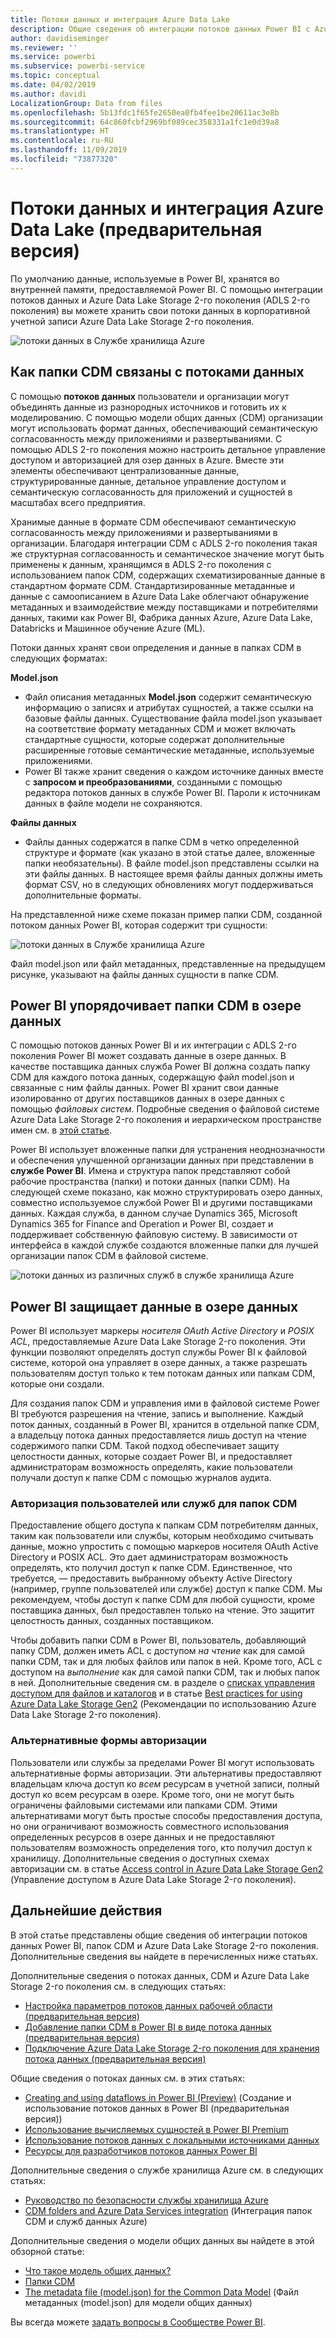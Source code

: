 ```yaml
---
title: Потоки данных и интеграция Azure Data Lake
description: Общие сведения об интеграции потоков данных Power BI с Azure Data Lake Storage 2-го поколения
author: davidiseminger
ms.reviewer: ''
ms.service: powerbi
ms.subservice: powerbi-service
ms.topic: conceptual
ms.date: 04/02/2019
ms.author: davidi
LocalizationGroup: Data from files
ms.openlocfilehash: 5b13fdc1f65fe2650ea0fb4fee1be20611ac3e8b
ms.sourcegitcommit: 64c860fcbf2969bf089cec358331a1fc1e0d39a8
ms.translationtype: HT
ms.contentlocale: ru-RU
ms.lasthandoff: 11/09/2019
ms.locfileid: "73877320"
---
```

# <a name="dataflows-and-azure-data-lake-integration-preview"></a>Потоки данных и интеграция Azure Data Lake (предварительная версия)

По умолчанию данные, используемые в Power BI, хранятся во внутренней памяти, предоставляемой Power BI. С помощью интеграции потоков данных и Azure Data Lake Storage 2-го поколения (ADLS 2-го поколения) вы можете хранить свои потоки данных в корпоративной учетной записи Azure Data Lake Storage 2-го поколения. 

![потоки данных в Службе хранилища Azure](media/service-dataflows-azure-data-lake-integration/dataflows-azure-integration_01.jpg)

## <a name="how-cdm-folders-relate-to-dataflows"></a>Как папки CDM связаны с потоками данных

С помощью **потоков данных** пользователи и организации могут объединять данные из разнородных источников и готовить их к моделированию. С помощью модели общих данных (CDM) организации могут использовать формат данных, обеспечивающий семантическую согласованность между приложениями и развертываниями. C помощью ADLS 2-го поколения можно настроить детальное управление доступом и авторизацией для озер данных в Azure. Вместе эти элементы обеспечивают централизованные данные, структурированные данные, детальное управление доступом и семантическую согласованность для приложений и сущностей в масштабах всего предприятия.

Хранимые данные в формате CDM обеспечивают семантическую согласованность между приложениями и развертываниями в организации. Благодаря интеграции CDM с ADLS 2-го поколения такая же структурная согласованность и семантическое значение могут быть применены к данным, хранящимся в ADLS 2-го поколения с использованием папок CDM, содержащих схематизированные данные в стандартном формате CDM. Стандартизированные метаданные и данные с самоописанием в Azure Data Lake облегчают обнаружение метаданных и взаимодействие между поставщиками и потребителями данных, такими как Power BI, Фабрика данных Azure, Azure Data Lake, Databricks и Машинное обучение Azure (ML). 

Потоки данных хранят свои определения и данные в папках CDM в следующих форматах:

**Model.json**
* Файл описания метаданных **Model.json** содержит семантическую информацию о записях и атрибутах сущностей, а также ссылки на базовые файлы данных. Существование файла model.json указывает на соответствие формату метаданных CDM и может включать стандартные сущности, которые содержат дополнительные расширенные готовые семантические метаданные, используемые приложениями.
* Power BI также хранит сведения о каждом источнике данных вместе с **запросом и преобразованиями**, созданными с помощью редактора потоков данных в службе Power BI. Пароли к источникам данных в файле модели не сохраняются.

**Файлы данных**
* Файлы данных содержатся в папке CDM в четко определенной структуре и формате (как указано в этой статье далее, вложенные папки необязательны). В файле model.json представлены ссылки на эти файлы данных. В настоящее время файлы данных должны иметь формат CSV, но в следующих обновлениях могут поддерживаться дополнительные форматы. 

На представленной ниже схеме показан пример папки CDM, созданной потоком данных Power BI, которая содержит три сущности:

![потоки данных в Службе хранилища Azure](media/service-dataflows-azure-data-lake-integration/dataflows-azure-integration_01.jpg)

Файл model.json или файл метаданных, представленные на предыдущем рисунке, указывают на файлы данных сущности в папке CDM.

## <a name="power-bi-organizes-cdm-folders-in-the-data-lake"></a>Power BI упорядочивает папки CDM в озере данных

С помощью потоков данных Power BI и их интеграции с ADLS 2-го поколения Power BI может создавать данные в озере данных. В качестве поставщика данных служба Power BI должна создать папку CDM для каждого потока данных, содержащую файл model.json и связанные с ним файлы данных. Power BI хранит свои данные изолированно от других поставщиков данных в озере данных с помощью *файловых систем*. Подробные сведения о файловой системе Azure Data Lake Storage 2-го поколения и иерархическом пространстве имен см. в [этой статье](https://docs.microsoft.com/azure/storage/data-lake-storage/namespace).

Power BI использует вложенные папки для устранения неоднозначности и обеспечения улучшенной организации данных при представлении в **службе Power BI**. Имена и структура папок представляют собой рабочие пространства (папки) и потоки данных (папки CDM). На следующей схеме показано, как можно структурировать озеро данных, совместно используемое службой Power BI и другими поставщиками данных. Каждая служба, в данном случае Dynamics 365, Microsoft Dynamics 365 for Finance and Operation и Power BI, создает и поддерживает собственную файловую систему. В зависимости от интерфейса в каждой службе создаются вложенные папки для лучшей организации папок CDM в файловой системе. 

![потоки данных из различных служб в службе хранилища Azure](media/service-dataflows-azure-data-lake-integration/dataflows-azure-integration_02.jpg)

## <a name="power-bi-protects-data-in-the-data-lake"></a>Power BI защищает данные в озере данных

Power BI использует маркеры *носителя OAuth Active Directory* и *POSIX ACL*, предоставляемые Azure Data Lake Storage 2-го поколения. Эти функции позволяют определять доступ службы Power BI к файловой системе, которой она управляет в озере данных, а также разрешать пользователям доступ только к тем потокам данных или папкам CDM, которые они создали. 

Для создания папок CDM и управления ими в файловой системе Power BI требуются разрешения на чтение, запись и выполнение. Каждый поток данных, созданный в Power BI, хранится в отдельной папке CDM, а владельцу потока данных предоставляется лишь доступ на чтение содержимого папки CDM. Такой подход обеспечивает защиту целостности данных, которые создает Power BI, и предоставляет администраторам возможность определять, какие пользователи получали доступ к папке CDM с помощью журналов аудита. 

### <a name="authorizing-users-or-services-for-cdm-folders"></a>Авторизация пользователей или служб для папок CDM

Предоставление общего доступа к папкам CDM потребителям данных, таким как пользователи или службы, которым необходимо считывать данные, можно упростить с помощью маркеров носителя OAuth Active Directory и POSIX ACL. Это дает администраторам возможность определять, кто получил доступ к папке CDM. Единственное, что требуется, — предоставить выбранному объекту Active Directory (например, группе пользователей или службе) доступ к папке CDM. Мы рекомендуем, чтобы доступ к папке CDM для любой сущности, кроме поставщика данных, был предоставлен только на чтение. Это защитит целостность данных, созданных поставщиком.

Чтобы добавить папки CDM в Power BI, пользователь, добавляющий папку CDM, должен иметь ACL с доступом *на чтение* как для самой папки CDM, так и для любых файлов или папок в ней. Кроме того, ACL с доступом на *выполнение* как для самой папки CDM, так и любых папок в ней. Дополнительные сведения см. в разделе о [списках управления доступом для файлов и каталогов](https://docs.microsoft.com/azure/storage/blobs/data-lake-storage-access-control#access-control-lists-on-files-and-directories) и в статье [Best practices for using Azure Data Lake Storage Gen2](https://docs.microsoft.com/azure/storage/blobs/data-lake-storage-best-practices) (Рекомендации по использованию Azure Data Lake Storage 2-го поколения).


### <a name="alternative-forms-of-authorization"></a>Альтернативные формы авторизации

Пользователи или службы за пределами Power BI могут использовать альтернативные формы авторизации. Эти альтернативы предоставляют владельцам ключа доступ ко *всем* ресурсам в учетной записи, полный доступ ко всем ресурсам в озере. Кроме того, они не могут быть ограничены файловыми системами или папками CDM. Этими альтернативами могут быть простые способы предоставления доступа, но они ограничивают возможность совместного использования определенных ресурсов в озере данных и не предоставляют пользователям возможность определения того, кто получил доступ к хранилищу. Дополнительные сведения о доступных схемах авторизации см. в статье [Access control in Azure Data Lake Storage Gen2](https://docs.microsoft.com/azure/storage/blobs/data-lake-storage-access-control
) (Управление доступом в Azure Data Lake Storage 2-го поколения).


## <a name="next-steps"></a>Дальнейшие действия

В этой статье представлены общие сведения об интеграции потоков данных Power BI, папок CDM и Azure Data Lake Storage 2-го поколения. Дополнительные сведения вы найдете в перечисленных ниже статьях.

Дополнительные сведения о потоках данных, CDM и Azure Data Lake Storage 2-го поколения см. в следующих статьях:

* [Настройка параметров потоков данных рабочей области (предварительная версия)](service-dataflows-configure-workspace-storage-settings.md)
* [Добавление папки CDM в Power BI в виде потока данных (предварительная версия)](service-dataflows-add-cdm-folder.md)
* [Подключение Azure Data Lake Storage 2-го поколения для хранения потока данных (предварительная версия)](service-dataflows-connect-azure-data-lake-storage-gen2.md)

Общие сведения о потоках данных см. в этих статьях:

* [Creating and using dataflows in Power BI (Preview)](service-dataflows-create-use.md) (Создание и использование потоков данных в Power BI (предварительная версия))
* [Использование вычисляемых сущностей в Power BI Premium](service-dataflows-computed-entities-premium.md)
* [Использование потоков данных с локальными источниками данных](service-dataflows-on-premises-gateways.md)
* [Ресурсы для разработчиков потоков данных Power BI](service-dataflows-developer-resources.md)

Дополнительные сведения о службе хранилища Azure см. в следующих статьях:
* [Руководство по безопасности службы хранилища Azure](https://docs.microsoft.com/azure/storage/common/storage-security-guide)
* [CDM folders and Azure Data Services integration](https://aka.ms/cdmadstutorial) (Интеграция папок CDM и служб данных Azure)

Дополнительные сведения о модели общих данных вы найдете в этой обзорной статье:
* [Что такое модель общих данных?](https://docs.microsoft.com/powerapps/common-data-model/overview)
* [Папки CDM](https://go.microsoft.com/fwlink/?linkid=2045304)
* [The metadata file (model.json) for the Common Data Model](https://go.microsoft.com/fwlink/?linkid=2045521) (Файл метаданных (model.json) для модели общих данных)

Вы всегда можете [задать вопросы в Сообществе Power BI](https://community.powerbi.com/).

